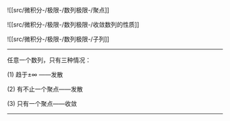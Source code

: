  

![[src/微积分-/极限-/数列极限-/聚点]]

![[src/微积分-/极限-/数列极限-/收敛数列的性质]]

![[src/微积分-/极限-/数列极限-/子列]]



---

任意一个数列，只有三种情况：

(1) 趋于$\pm \infty$ ——发散

(2) 有不止一个聚点——发散

(3) 只有一个聚点——收敛

---
